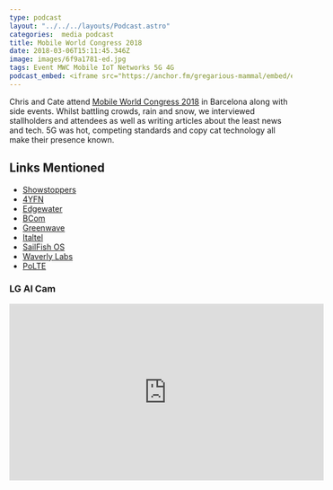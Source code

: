 ```yaml
---
type: podcast
layout: "../../../layouts/Podcast.astro"
categories:  media podcast
title: Mobile World Congress 2018
date: 2018-03-06T15:11:45.346Z
image: images/6f9a1781-ed.jpg
tags: Event MWC Mobile IoT Networks 5G 4G
podcast_embed: <iframe src="https://anchor.fm/gregarious-mammal/embed/episodes/Mobile-World-Congress-2018-e16nk5" height="102px" width="400px" frameborder="0" scrolling="no"></iframe>
---
```


Chris and Cate attend [Mobile World Congress 2018](https://www.mobileworldcongress.com/) in Barcelona along with side events. Whilst battling crowds, rain and snow, we interviewed stallholders and attendees as well as writing articles about the least news and tech. 5G was hot, competing standards and copy cat technology all make their presence known.

## Links Mentioned

-   [Showstoppers](https://apps.showstoppers.com/shows/mwc2018/brochure_showstoppers_mwc_2018.pdf)
-   [4YFN](https://www.4yfn.com/event/4yfn-barcelona-2018/)
-   [Edgewater](https://www.edgewaterwireless.com/wifi3-explained/)
-   [BCom](https://b-com.com/en)
-   [Greenwave](https://greenwavesystems.com)
-   [Italtel](https://www.italtel.com)
-   [SailFish OS](https://www.engadget.com/2018/03/01/jolla-sailfish-os-team-interview-mwc/)
-   [Waverly Labs](https://waverlylabs.com)
- [PoLTE](https://polte.com)

### LG AI Cam

<iframe allow="autoplay; encrypted-media" allowfullscreen="" frameborder="0" height="315" src="https://www.youtube.com/embed/rmg22oFD5jM" width="560"></iframe>

